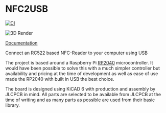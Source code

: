 # NFC2USB

[![CI](https://github.com/bloop-box/nfc-scanner-hardware/actions/workflows/ci.yml/badge.svg)](https://github.com/bloop-box/nfc-scanner-hardware/actions/workflows/ci.yml)


![3D Render](https://bloop-box.github.io/nfc-scanner-hardware/3D/NFC2USB-3D_top.png)

[Documentation](https://bloop-box.github.io/nfc-scanner-hardware)


Connect an RC522 based NFC-Reader to your computer using USB

The project is based around a Raspberry Pi [RP2040](https://www.raspberrypi.com/documentation/microcontrollers/rp2040.html) microcontroller. It would have been possible to solve this with a much simpler controller but availability and pricing at the time of development as well as ease of use made the RP2040 with built in USB the best choice. 

The board is designed using KiCAD 6 with production and assembly by JLCPCB in mind. All parts are selected to be available from JLCPCB at the time of writing and as many parts as possible are used from their basic library.